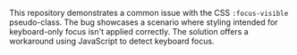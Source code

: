 This repository demonstrates a common issue with the CSS `:focus-visible` pseudo-class.  The bug showcases a scenario where styling intended for keyboard-only focus isn't applied correctly. The solution offers a workaround using JavaScript to detect keyboard focus.